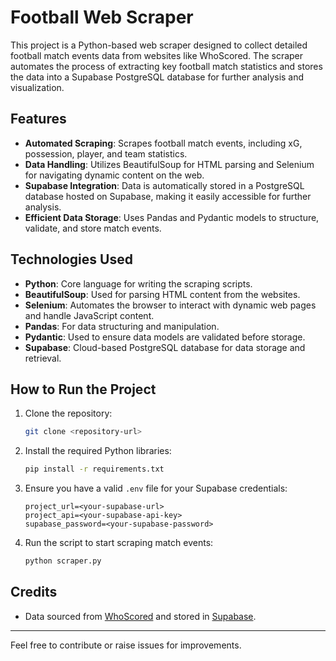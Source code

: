 # Football Web Scraper

This project is a Python-based web scraper designed to collect detailed football match events data from websites like WhoScored. The scraper automates the process of extracting key football match statistics and stores the data into a Supabase PostgreSQL database for further analysis and visualization.

## Features
- **Automated Scraping**: Scrapes football match events, including xG, possession, player, and team statistics.
- **Data Handling**: Utilizes BeautifulSoup for HTML parsing and Selenium for navigating dynamic content on the web.
- **Supabase Integration**: Data is automatically stored in a PostgreSQL database hosted on Supabase, making it easily accessible for further analysis.
- **Efficient Data Storage**: Uses Pandas and Pydantic models to structure, validate, and store match events.

## Technologies Used
- **Python**: Core language for writing the scraping scripts.
- **BeautifulSoup**: Used for parsing HTML content from the websites.
- **Selenium**: Automates the browser to interact with dynamic web pages and handle JavaScript content.
- **Pandas**: For data structuring and manipulation.
- **Pydantic**: Used to ensure data models are validated before storage.
- **Supabase**: Cloud-based PostgreSQL database for data storage and retrieval.

## How to Run the Project
1. Clone the repository:
    ```bash
    git clone <repository-url>
    ```
2. Install the required Python libraries:
    ```bash
    pip install -r requirements.txt
    ```
3. Ensure you have a valid `.env` file for your Supabase credentials:
    ```env
    project_url=<your-supabase-url>
    project_api=<your-supabase-api-key>
    supabase_password=<your-supabase-password>
    ```
4. Run the script to start scraping match events:
    ```bash
    python scraper.py
    ```

## Credits
- Data sourced from [WhoScored](https://www.whoscored.com) and stored in [Supabase](https://supabase.com).

---

Feel free to contribute or raise issues for improvements.
